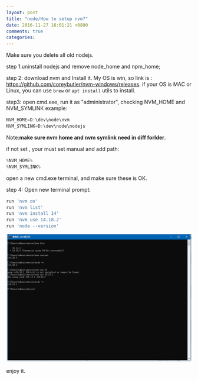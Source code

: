```yaml
---
layout: post
title: "node/How to setup nvm?"
date: 2016-11-27 16:01:21 +0800
comments: true
categories: 
---
```


Make sure you delete all old nodejs.

step 1:uninstall nodejs and remove node_home and npm_home;

step 2: download nvm and Install it. My OS is win, so link is : https://github.com/coreybutler/nvm-windows/releases. if your OS is MAC or Linux, you can use `brew` or `apt install` utils to install.

step3: open cmd.exe, run it as "administrator", checking NVM_HOME and NVM_SYMLINK example:

```js
NVM_HOME=D:\dev\node\nvm
NVM_SYMLINK=D:\dev\node\nodejs
```

Note:**make sure nvm home and nvm symlink need in diff forlder**.

if not set , your must set manual and add path:

```js
%NVM_HOME%
%NVM_SYMLINK%
```

open a new cmd.exe terminal, and make sure these is OK.

step 4: Open new terminal prompt:

```js
run 'nvm on'
run 'nvm list'
run 'nvm install 14'
run 'nvm use 14.18.2'
run 'node --version'
```

![](imgs/nvm-setup.png)


enjoy it.